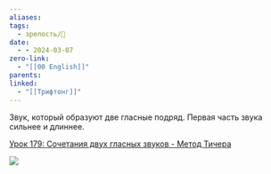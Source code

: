 ```yaml
---
aliases: 
tags:
  - зрелость/🌱
date:
  - - 2024-03-07
zero-link:
  - "[[00 English]]"
parents: 
linked:
  - "[[Трифтонг]]"
---
```

Звук, который образуют две гласные подряд. Первая часть звука сильнее и длиннее.

[Урок 179: Сочетания двух гласных звуков - Метод Тичера](https://puzzle-english.com/teacher/class1?lesson=820&atom=8842)

![](Снимок%20экрана%202024-03-07%20в%2007.35.35.png)